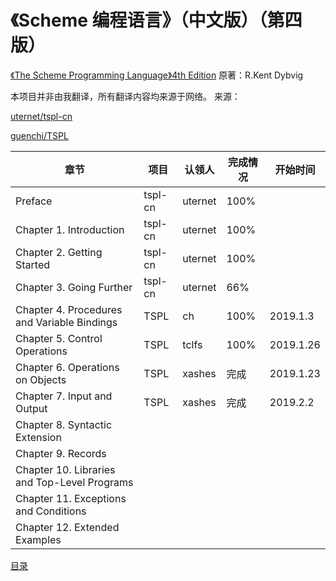 # 《Scheme 编程语言》（中文版）（第四版）

[《The Scheme Programming Language》4th Edition](https://www.scheme.com/tspl4/)
原著：R.Kent Dybvig

本项目并非由我翻译，所有翻译内容均来源于网络。
来源：

[uternet/tspl-cn](https://github.com/uternet/tspl-cn)

[guenchi/TSPL](https://github.com/guenchi/TSPL)



| 章节                                          | 项目 | 认领人 | 完成情况 | 开始时间 |
| --------------------------------------------- | ----- | ------ | ------- | ------- |
| Preface                                       |tspl-cn|uternet|100%||
| Chapter 1. Introduction                       |tspl-cn|uternet|100%||
| Chapter 2. Getting Started                    |tspl-cn|uternet|100%||
| Chapter 3. Going Further                      |tspl-cn|uternet|66%||
| Chapter 4. Procedures and Variable Bindings   |TSPL|ch|100%|2019.1.3|
| Chapter 5. Control Operations                 |TSPL|tclfs|100%|2019.1.26|
| Chapter 6. Operations on Objects              |TSPL|xashes|完成|2019.1.23|
| Chapter 7. Input and Output                   |TSPL|xashes|完成|2019.2.2|
| Chapter 8. Syntactic Extension                |||||
| Chapter 9. Records                            |||||
| Chapter 10. Libraries and Top-Level Programs  |||||
| Chapter 11. Exceptions and Conditions         |||||
| Chapter 12. Extended Examples                 |||||

[目录](SUMMARY.md)